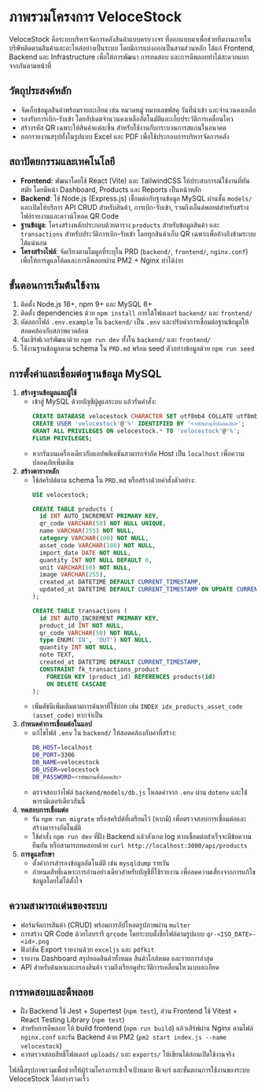 # ภาพรวมโครงการ VeloceStock

VeloceStock คือระบบบริหารจัดการคลังสินค้าแบบครบวงจร ที่ออกแบบมาเพื่อช่วยทีมงานภายในบริษัทติดตามสินค้าและอะไหล่อย่างเป็นระบบ โดยมีการแบ่งออกเป็นสามส่วนหลัก ได้แก่ Frontend, Backend และ Infrastructure เพื่อให้การพัฒนา การทดสอบ และการดีพลอยทำได้สะดวกแยกจากกันตามหน้าที่

## วัตถุประสงค์หลัก
- จัดเก็บข้อมูลสินค้าพร้อมรายละเอียด เช่น หมวดหมู่ หมายเลขพัสดุ วันที่นำเข้า และจำนวนคงเหลือ
- รองรับการเบิก-รับเข้า โดยอัปเดตจำนวนคงเหลืออัตโนมัติและเก็บประวัติการเคลื่อนไหว
- สร้างรหัส QR เฉพาะให้สินค้าแต่ละชิ้น สำหรับใช้งานกับกระบวนการสแกนในอนาคต
- ออกรายงานสรุปทั้งในรูปแบบ Excel และ PDF เพื่อใช้ประกอบการบริหารจัดการคลัง

## สถาปัตยกรรมและเทคโนโลยี
- **Frontend**: พัฒนาโดยใช้ React (Vite) และ TailwindCSS ให้ประสบการณ์ใช้งานที่ทันสมัย โดยมีหน้า Dashboard, Products และ Reports เป็นหน้าหลัก
- **Backend**: ใช้ Node.js (Express.js) เชื่อมต่อกับฐานข้อมูล MySQL ผ่านชั้น `models/` และเปิดให้บริการ API CRUD สำหรับสินค้า, การเบิก-รับเข้า, รวมถึงเอ็นด์พอยต์สำหรับสร้างไฟล์รายงานและดาวน์โหลด QR Code
- **ฐานข้อมูล**: โครงสร้างหลักประกอบด้วยตาราง `products` สำหรับข้อมูลสินค้า และ `transactions` สำหรับประวัติการเบิก-รับเข้า โดยทุกสินค้าเก็บ QR เฉพาะเพื่ออ้างอิงข้ามระบบได้แน่นอน
- **โครงสร้างไฟล์**: จัดเรียงตามโมดูลที่ระบุใน PRD (`backend/`, `frontend/`, `nginx.conf`) เพื่อให้การดูแลโค้ดและการดีพลอยผ่าน PM2 + Nginx ทำได้ง่าย

## ขั้นตอนการเริ่มต้นใช้งาน
1. ติดตั้ง Node.js 18+, npm 9+ และ MySQL 8+
2. ติดตั้ง dependencies ด้วย `npm install` ภายใต้โฟลเดอร์ `backend/` และ `frontend/`
3. คัดลอกไฟล์ `.env.example` ใน `backend/` เป็น `.env` และปรับค่าการเชื่อมต่อฐานข้อมูลให้สอดคล้องกับสภาพแวดล้อม
4. รันเซิร์ฟเวอร์พัฒนาด้วย `npm run dev` ทั้งใน `backend/` และ `frontend/`
5. ใช้งานฐานข้อมูลตาม schema ใน `PRD.md` พร้อม seed ตัวอย่างข้อมูลด้วย `npm run seed`

## การตั้งค่าและเชื่อมต่อฐานข้อมูล MySQL
1. **สร้างฐานข้อมูลและผู้ใช้**
   - เข้าสู่ MySQL ด้วยบัญชีผู้ดูแลระบบ แล้วรันคำสั่ง:
     ```sql
     CREATE DATABASE velocestock CHARACTER SET utf8mb4 COLLATE utf8mb4_unicode_ci;
     CREATE USER 'velocestock'@'%' IDENTIFIED BY '<รหัสผ่านที่ปลอดภัย>';
     GRANT ALL PRIVILEGES ON velocestock.* TO 'velocestock'@'%';
     FLUSH PRIVILEGES;
     ```
   - หากรันบนเครื่องเดียวกับแอปพลิเคชันสามารถจำกัด Host เป็น `localhost` เพื่อความปลอดภัยเพิ่มเติม
2. **สร้างตารางหลัก**
   - ใช้สคริปต์ตาม schema ใน `PRD.md` หรือสร้างด้วยคำสั่งตัวอย่าง:
     ```sql
     USE velocestock;

     CREATE TABLE products (
       id INT AUTO_INCREMENT PRIMARY KEY,
       qr_code VARCHAR(50) NOT NULL UNIQUE,
       name VARCHAR(255) NOT NULL,
       category VARCHAR(100) NOT NULL,
       asset_code VARCHAR(100) NOT NULL,
       import_date DATE NOT NULL,
       quantity INT NOT NULL DEFAULT 0,
       unit VARCHAR(50) NOT NULL,
       image VARCHAR(255),
       created_at DATETIME DEFAULT CURRENT_TIMESTAMP,
       updated_at DATETIME DEFAULT CURRENT_TIMESTAMP ON UPDATE CURRENT_TIMESTAMP
     );

     CREATE TABLE transactions (
       id INT AUTO_INCREMENT PRIMARY KEY,
       product_id INT NOT NULL,
       qr_code VARCHAR(50) NOT NULL,
       type ENUM('IN', 'OUT') NOT NULL,
       quantity INT NOT NULL,
       note TEXT,
       created_at DATETIME DEFAULT CURRENT_TIMESTAMP,
       CONSTRAINT fk_transactions_product
         FOREIGN KEY (product_id) REFERENCES products(id)
         ON DELETE CASCADE
     );
     ```
   - เพิ่มดัชนีเพิ่มเติมตามการค้นหาที่ใช้บ่อย เช่น `INDEX idx_products_asset_code (asset_code)` หากจำเป็น
3. **กำหนดค่าการเชื่อมต่อในแอป**
   - แก้ไขไฟล์ `.env` ใน `backend/` ให้สอดคล้องกับค่าที่สร้าง:
     ```bash
     DB_HOST=localhost
     DB_PORT=3306
     DB_NAME=velocestock
     DB_USER=velocestock
     DB_PASSWORD=<รหัสผ่านที่ปลอดภัย>
     ```
   - ตรวจสอบว่าไฟล์ `backend/models/db.js` โหลดค่าจาก `.env` ผ่าน `dotenv` และใช้พารามิเตอร์เดียวกันนี้
4. **ทดสอบการเชื่อมต่อ**
   - รัน `npm run migrate` หรือสคริปต์ที่เตรียมไว้ (หากมี) เพื่อตรวจสอบการเชื่อมต่อและสร้างตารางอัตโนมัติ
   - ใช้คำสั่ง `npm run dev` ที่ฝั่ง Backend แล้วสังเกต log หากเชื่อมต่อสำเร็จจะมีข้อความยืนยัน หรือสามารถทดสอบด้วย `curl http://localhost:3000/api/products`
5. **การดูแลรักษา**
   - ตั้งค่าการสำรองข้อมูลอัตโนมัติ เช่น `mysqldump` รายวัน
   - กำหนดสิทธิ์เฉพาะการอ่านอย่างเดียวสำหรับบัญชีที่ใช้รายงาน เพื่อลดความเสี่ยงจากการแก้ไขข้อมูลโดยไม่ได้ตั้งใจ

## ความสามารถเด่นของระบบ
- ฟอร์มจัดการสินค้า (CRUD) พร้อมการอัปโหลดรูปภาพผ่าน `multer`
- การสร้าง QR Code ด้วยไลบรารี `qrcode` โดยระบบตั้งชื่อไฟล์ตามรูปแบบ `qr-<ISO_DATE>-<id>.png`
- ฟังก์ชัน Export รายงานด้วย `exceljs` และ `pdfkit`
- รายงาน Dashboard สรุปยอดสินค้าทั้งหมด สินค้าใกล้หมด และรายการล่าสุด
- API สำหรับค้นหาและกรองสินค้า รวมถึงเรียกดูประวัติการเคลื่อนไหวแบบละเอียด

## การทดสอบและดีพลอย
- ฝั่ง Backend ใช้ Jest + Supertest (`npm test`), ส่วน Frontend ใช้ Vitest + React Testing Library (`npm test`)
- สำหรับการดีพลอย ให้ build frontend (`npm run build`) แล้วเสิร์ฟผ่าน Nginx ตามไฟล์ `nginx.conf` และรัน Backend ด้วย PM2 (`pm2 start index.js --name velocestock`)
- ควรตรวจสอบสิทธิ์โฟลเดอร์ `uploads/` และ `exports/` ให้เขียนได้ก่อนเปิดใช้งานจริง

ไฟล์นี้สรุปภาพรวมเพื่อช่วยให้ผู้ร่วมโครงการเข้าใจเป้าหมาย ฟีเจอร์ และขั้นตอนการใช้งานของระบบ VeloceStock ได้อย่างรวดเร็ว
